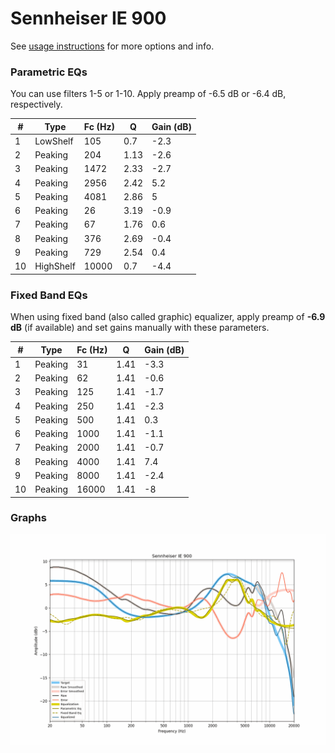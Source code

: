 # Sennheiser IE 900
See [usage instructions](https://github.com/jaakkopasanen/AutoEq#usage) for more options and info.

### Parametric EQs
You can use filters 1-5 or 1-10. Apply preamp of -6.5 dB or -6.4 dB, respectively.

|   # | Type      |   Fc (Hz) |    Q |   Gain (dB) |
|-----|-----------|-----------|------|-------------|
|   1 | LowShelf  |       105 | 0.7  |        -2.3 |
|   2 | Peaking   |       204 | 1.13 |        -2.6 |
|   3 | Peaking   |      1472 | 2.33 |        -2.7 |
|   4 | Peaking   |      2956 | 2.42 |         5.2 |
|   5 | Peaking   |      4081 | 2.86 |         5   |
|   6 | Peaking   |        26 | 3.19 |        -0.9 |
|   7 | Peaking   |        67 | 1.76 |         0.6 |
|   8 | Peaking   |       376 | 2.69 |        -0.4 |
|   9 | Peaking   |       729 | 2.54 |         0.4 |
|  10 | HighShelf |     10000 | 0.7  |        -4.4 |

### Fixed Band EQs
When using fixed band (also called graphic) equalizer, apply preamp of **-6.9 dB** (if available) and set gains manually with these parameters.

|   # | Type    |   Fc (Hz) |    Q |   Gain (dB) |
|-----|---------|-----------|------|-------------|
|   1 | Peaking |        31 | 1.41 |        -3.3 |
|   2 | Peaking |        62 | 1.41 |        -0.6 |
|   3 | Peaking |       125 | 1.41 |        -1.7 |
|   4 | Peaking |       250 | 1.41 |        -2.3 |
|   5 | Peaking |       500 | 1.41 |         0.3 |
|   6 | Peaking |      1000 | 1.41 |        -1.1 |
|   7 | Peaking |      2000 | 1.41 |        -0.7 |
|   8 | Peaking |      4000 | 1.41 |         7.4 |
|   9 | Peaking |      8000 | 1.41 |        -2.4 |
|  10 | Peaking |     16000 | 1.41 |        -8   |

### Graphs
![](./Sennheiser%20IE%20900.png)
